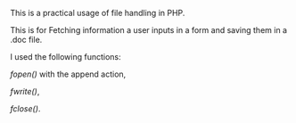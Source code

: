 This is a practical usage of file handling in PHP.

This is for Fetching information a user inputs in a form and saving them in a .doc file.

I used the following functions:

*fopen()* with the append action,

*fwrite()*,

*fclose()*.


